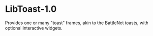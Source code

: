 # LibToast-1.0
Provides one or many "toast" frames, akin to the BattleNet toasts, with optional interactive widgets.
